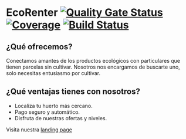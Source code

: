 # EcoRenter [![Quality Gate Status](https://sonarcloud.io/api/project_badges/measure?project=antnolang_EcoRenter&metric=alert_status)](https://sonarcloud.io/dashboard?id=antnolang_EcoRenter) [![Coverage](https://sonarcloud.io/api/project_badges/measure?project=antnolang_EcoRenter&metric=coverage)](https://sonarcloud.io/dashboard?id=antnolang_EcoRenter) [![Build Status](https://travis-ci.org/antnolang/EcoRenter.svg?branch=master)](https://travis-ci.org/antnolang/EcoRenter)

## ¿Qué ofrecemos?

Conectamos amantes de los productos ecológicos con particulares que tienen parcelas sin cultivar. Nosotros nos encargamos de buscarte uno, solo necesitas entusiasmo por cultivar.

## ¿Qué ventajas tienes con nosotros?

* Localiza tu huerto más cercano.
* Pago seguro y automático.
* Disfruta de nuestras ofertas y niveles.

Visita nuestra [landing page](https://ecorenter.github.io/)
